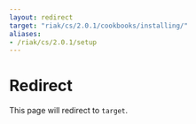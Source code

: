 ```yaml
---
layout: redirect
target: "riak/cs/2.0.1/cookbooks/installing/"
aliases:
- /riak/cs/2.0.1/setup
---
```


# Redirect

This page will redirect to `target`.
